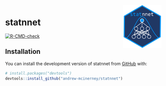 
<!-- README.md is generated from README.Rmd. Please edit that file -->

<img src="man/figures/logo.png" align="right" height="139" />

# statnnet

<!-- badges: start -->

[![R-CMD-check](https://github.com/andrew-mcinerney/statnnet/workflows/R-CMD-check/badge.svg)](https://github.com/andrew-mcinerney/selectnn/actions)
<!-- badges: end -->

## Installation

You can install the development version of statnnet from
[GitHub](https://github.com/) with:

``` r
# install.packages("devtools")
devtools::install_github("andrew-mcinerney/statnnet")
```
